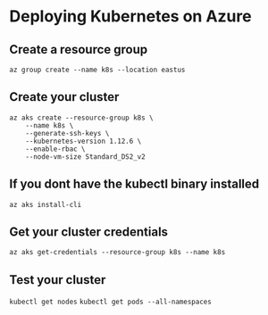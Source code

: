 # Deploying Kubernetes on Azure

## Create a resource group
`az group create --name k8s --location eastus`

## Create your cluster
```
az aks create --resource-group k8s \
    --name k8s \
    --generate-ssh-keys \
    --kubernetes-version 1.12.6 \
    --enable-rbac \
    --node-vm-size Standard_DS2_v2
```

## If you dont have the kubectl binary installed
`az aks install-cli`

## Get your cluster credentials
`az aks get-credentials --resource-group k8s --name k8s`

## Test your cluster
`kubectl get nodes`
`kubectl get pods --all-namespaces`
